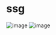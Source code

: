 # ssg
![image](https://user-images.githubusercontent.com/45906369/166167896-0bdfa3c7-2c39-4bbf-8e41-b324ce0312bd.png)
![image](https://user-images.githubusercontent.com/45906369/166167894-e45b4488-8260-4cb4-a86b-22f21b2ad91a.png)
